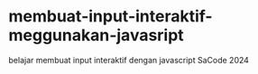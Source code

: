 # membuat-input-interaktif-meggunakan-javasript
belajar membuat input interaktif dengan javascript SaCode 2024
